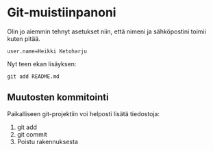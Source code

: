 # Git-muistiinpanoni

Olin jo aiemmin tehnyt asetukset niin, että nimeni ja sähköpostini toimii
kuten pitää.

    user.name=Heikki Ketoharju

Nyt teen ekan lisäyksen:

    git add README.md
    
## Muutosten kommitointi

Paikalliseen git-projektiin voi helposti lisätä tiedostoja:
  
  1. git add
  2. git commit
  3. Poistu rakennuksesta
  
